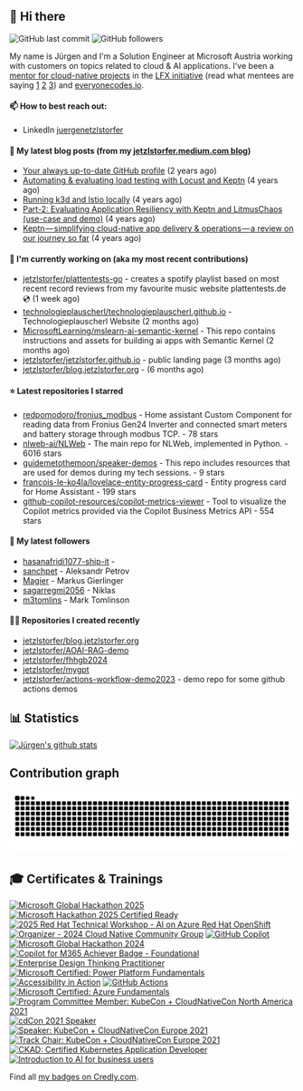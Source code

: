 ## 👋 Hi there 



![GitHub last commit](https://img.shields.io/github/last-commit/jetzlstorfer/jetzlstorfer?label=updated)
![GitHub followers](https://img.shields.io/github/followers/jetzlstorfer?label=GitHub%20followers)

My name is Jürgen and I'm a Solution Engineer at Microsoft Austria working with customers on topics related to cloud & AI applications. I've been a [mentor for cloud-native projects](https://medium.com/keptn/keptn-simplifying-cloud-native-app-delivery-operations-a-review-on-our-journey-so-far-5d0f56619662) in the [LFX initiative](https://lfx.linuxfoundation.org/tools/mentorship/) (read what mentees are saying [1](https://www.ankitjain28.me/communitybridge-mentee-with-keptn/) [2](https://www.cncf.io/blog/2021/07/13/spring-term-lfx-program-largest-graduating-class-with-28-successful-cncf-interns/) [3](https://rajdas98.medium.com/my-experience-with-linux-foundation-mentorship-program-80b3614c55f5?source=post_internal_links---------3----------------------------)) and [everyonecodes.io](https://everyonecodes.io/).



#### 📫 How to best reach out: 
- LinkedIn [juergenetzlstorfer](https://www.linkedin.com/in/juergenetzlstorfer/)

#### 📖 My latest blog posts (from my [jetzlstorfer.medium.com blog](https://jetzlstorfer.medium.com))
- [Your always up-to-date GitHub profile](https://jetzlstorfer.medium.com/your-always-up-to-date-github-profile-398b3c9d8de5?source=rss-14f716fb26f2------2) (2 years ago)
- [Automating &amp; evaluating load testing with Locust and Keptn](https://medium.com/keptn/automating-evaluating-load-testing-with-locust-and-keptn-6cf5c8f76bed?source=rss-14f716fb26f2------2) (4 years ago)
- [Running k3d and Istio locally](https://jetzlstorfer.medium.com/running-k3d-and-istio-locally-32adc5c41a63?source=rss-14f716fb26f2------2) (4 years ago)
- [Part-2: Evaluating Application Resiliency with Keptn and LitmusChaos (use-case and demo)](https://medium.com/keptn/part-2-evaluating-application-resiliency-with-keptn-and-litmuschaos-use-case-and-demo-f43b264a2294?source=rss-14f716fb26f2------2) (4 years ago)
- [Keptn — simplifying cloud-native app delivery &amp; operations — a review on our journey so far](https://medium.com/keptn/keptn-simplifying-cloud-native-app-delivery-operations-a-review-on-our-journey-so-far-5d0f56619662?source=rss-14f716fb26f2------2) (4 years ago)

#### 👷 I'm currently working on (aka my most recent contributions)

- [jetzlstorfer/plattentests-go](https://github.com/jetzlstorfer/plattentests-go) - creates a spotify playlist based on most recent record reviews from my favourite music website plattentests.de 💿 (1 week ago)
- [technologieplauscherl/technologieplauscherl.github.io](https://github.com/technologieplauscherl/technologieplauscherl.github.io) - Technologieplauscherl Website (2 months ago)
- [MicrosoftLearning/mslearn-ai-semantic-kernel](https://github.com/MicrosoftLearning/mslearn-ai-semantic-kernel) - This repo contains instructions and assets for building ai apps with Semantic Kernel (2 months ago)
- [jetzlstorfer/jetzlstorfer.github.io](https://github.com/jetzlstorfer/jetzlstorfer.github.io) - public landing page (3 months ago)
- [jetzlstorfer/blog.jetzlstorfer.org](https://github.com/jetzlstorfer/blog.jetzlstorfer.org) -  (6 months ago)



#### ⭐ Latest repositories I starred

- [redpomodoro/fronius_modbus](https://github.com/redpomodoro/fronius_modbus) - Home assistant Custom Component for reading data from Fronius Gen24 Inverter and connected smart meters and battery storage through modbus TCP. - 78 stars
- [nlweb-ai/NLWeb](https://github.com/nlweb-ai/NLWeb) - The main repo for NLWeb, implemented in Python. - 6016 stars
- [guidemetothemoon/speaker-demos](https://github.com/guidemetothemoon/speaker-demos) - This repo includes resources that are used for demos during my tech sessions. - 9 stars
- [francois-le-ko4la/lovelace-entity-progress-card](https://github.com/francois-le-ko4la/lovelace-entity-progress-card) - Entity progress card for Home Assistant - 199 stars
- [github-copilot-resources/copilot-metrics-viewer](https://github.com/github-copilot-resources/copilot-metrics-viewer) - Tool to visualize the Copilot metrics provided via the Copilot Business Metrics API  - 554 stars

#### 👥 My latest followers

- [hasanafridi1077-ship-it](https://github.com/hasanafridi1077-ship-it) - 
- [sanchpet](https://github.com/sanchpet) - Aleksandr Petrov
- [Magier](https://github.com/Magier) - Markus Gierlinger
- [sagarregmi2056](https://github.com/sagarregmi2056) - Niklas
- [m3tomlins](https://github.com/m3tomlins) - Mark Tomlinson

#### 👨‍💻 Repositories I created recently

- [jetzlstorfer/blog.jetzlstorfer.org](https://github.com/jetzlstorfer/blog.jetzlstorfer.org)
- [jetzlstorfer/AOAI-RAG-demo](https://github.com/jetzlstorfer/AOAI-RAG-demo)
- [jetzlstorfer/fhhgb2024](https://github.com/jetzlstorfer/fhhgb2024)
- [jetzlstorfer/mygpt](https://github.com/jetzlstorfer/mygpt)
- [jetzlstorfer/actions-workflow-demo2023](https://github.com/jetzlstorfer/actions-workflow-demo2023) - demo repo for some github actions demos


## 📊 Statistics

[![Jürgen's github stats](https://github-readme-stats.vercel.app/api?username=jetzlstorfer&show_icons=true&count_private=true)](https://github.com/jetzlstorfer)

## Contribution graph
<img alt="github-snake" src="https://raw.githubusercontent.com/jetzlstorfer/jetzlstorfer/refs/heads/output/github-contribution-grid-snake.svg" />


## 🎓 Certificates & Trainings

<!--START_SECTION:badges-->
<a href="https://www.credly.com/badges/66c07642-c8b3-4f6f-93bf-4d32e04f40ae" title="Microsoft Global Hackathon 2025"><img src="https://images.credly.com/size/80x80/images/c5af23c8-2a73-44bf-bbad-3480da39808e/blob" alt="Microsoft Global Hackathon 2025" width="80" height="80"></a>
<a href="https://www.credly.com/badges/20fce22c-27e0-46a3-b8d3-0dfadba75d2b" title="Microsoft Hackathon 2025 Certified Ready"><img src="https://images.credly.com/size/80x80/images/4be8cd25-99ab-407f-832d-19df9a157499/blob" alt="Microsoft Hackathon 2025 Certified Ready" width="80" height="80"></a>
<a href="https://www.credly.com/badges/80069d03-0904-49a7-ac8f-fc619fa0c827" title="2025 Red Hat Technical Workshop - AI on Azure Red Hat OpenShift"><img src="https://images.credly.com/size/80x80/images/52ddd866-55ed-4975-99b7-dc49007d09d8/blob" alt="2025 Red Hat Technical Workshop - AI on Azure Red Hat OpenShift" width="80" height="80"></a>
<a href="https://www.credly.com/badges/c0263fdd-0f86-443d-8e61-39e160877ad6" title="Organizer - 2024 Cloud Native Community Group"><img src="https://images.credly.com/size/80x80/images/ea61e2b7-e182-4fee-88d7-acfd1c5a1259/blob" alt="Organizer - 2024 Cloud Native Community Group" width="80" height="80"></a>
<a href="https://www.credly.com/badges/d77bee9b-1811-4c98-ad87-fa6f1f9925d9" title="GitHub Copilot"><img src="https://images.credly.com/size/80x80/images/6b924fae-3cd7-4233-b012-97413c62c85d/blob" alt="GitHub Copilot" width="80" height="80"></a>
<a href="https://www.credly.com/badges/db7a6912-d806-4d10-aa8b-cada62a380d4" title="Microsoft Global Hackathon 2024"><img src="https://images.credly.com/size/80x80/images/ac4d1eba-bbc1-42f9-aa64-d3149a99894a/image.png" alt="Microsoft Global Hackathon 2024" width="80" height="80"></a>
<a href="https://www.credly.com/badges/722f87cc-e28f-4396-9dd7-c8fd890caa4b" title="Copilot for M365 Achiever Badge - Foundational"><img src="https://images.credly.com/size/80x80/images/428e20f1-60eb-4a21-8658-aa92c03ed1c7/image.png" alt="Copilot for M365 Achiever Badge - Foundational" width="80" height="80"></a>
<a href="https://www.credly.com/badges/a52c48a8-eb65-44a5-8f9b-bebd1b08a166" title="Enterprise Design Thinking Practitioner"><img src="https://images.credly.com/size/80x80/images/bc08972c-3c7d-4b99-82a0-c94bcca36674/Badges_v8-07_Practitioner.png" alt="Enterprise Design Thinking Practitioner" width="80" height="80"></a>
<a href="https://www.credly.com/badges/241f540d-c955-42fa-9d89-a5b9f9739fa8" title="Microsoft Certified: Power Platform Fundamentals"><img src="https://images.credly.com/size/80x80/images/2a6251f2-737b-4bf6-9190-d77570cc76fc/CERT-Fundamentals-Power-Platform.png" alt="Microsoft Certified: Power Platform Fundamentals" width="80" height="80"></a>
<a href="https://www.credly.com/badges/df2ce689-77e0-450e-969c-f1ebade82421" title="Accessibility in Action"><img src="https://images.credly.com/size/80x80/images/d807abc0-9201-41a8-ad25-90ed4a69ee51/Acc_Badge_v4.png" alt="Accessibility in Action" width="80" height="80"></a>
<a href="https://www.credly.com/badges/856b1589-6195-4600-931e-d29f2370d7ef" title="GitHub Actions"><img src="https://images.credly.com/size/80x80/images/89efc3e7-842b-4790-b09b-9ea5efc71ec3/image.png" alt="GitHub Actions" width="80" height="80"></a>
<a href="https://www.credly.com/badges/212394bc-88cf-486b-8173-5352bdcd2279" title="Microsoft Certified: Azure Fundamentals"><img src="https://images.credly.com/size/80x80/images/be8fcaeb-c769-4858-b567-ffaaa73ce8cf/image.png" alt="Microsoft Certified: Azure Fundamentals" width="80" height="80"></a>
<a href="https://www.credly.com/badges/c2a2e21a-dc13-450b-9e02-246dbce96133" title="Program Committee Member: KubeCon + CloudNativeCon North America 2021"><img src="https://images.credly.com/size/80x80/images/db1a0fb5-712a-419e-b80e-52c97bb6c462/KubeCon_NA_2021_speaker-badges_program-committee-member-2.png" alt="Program Committee Member: KubeCon + CloudNativeCon North America 2021" width="80" height="80"></a>
<a href="https://www.credly.com/badges/174ac14c-83ab-4332-a53d-35f04eb0b24b" title="cdCon 2021 Speaker"><img src="https://images.credly.com/size/80x80/images/b972d3cf-1432-4e12-9228-38a8047eacdb/cdccon-badges-02.png" alt="cdCon 2021 Speaker" width="80" height="80"></a>
<a href="https://www.credly.com/badges/75ebd4ad-071e-4c51-8a4a-28b87e849d78" title="Speaker: KubeCon + CloudNativeCon Europe 2021"><img src="https://images.credly.com/size/80x80/images/e4b49587-41a5-495d-8af8-b708c0936723/Speaker_Badge_3-17.png" alt="Speaker: KubeCon + CloudNativeCon Europe 2021" width="80" height="80"></a>
<a href="https://www.credly.com/badges/f79ae7b6-aba6-4a94-ab2e-d95d9e901896" title="Track Chair: KubeCon + CloudNativeCon Europe 2021"><img src="https://images.credly.com/size/80x80/images/bada9959-a6c6-4a63-bdf8-fed2bc980423/Track_Chair_3-17.png" alt="Track Chair: KubeCon + CloudNativeCon Europe 2021" width="80" height="80"></a>
<a href="https://www.credly.com/badges/1fff09bf-351d-40d0-bacd-ea286279e39e" title="CKAD: Certified Kubernetes Application Developer"><img src="https://images.credly.com/size/80x80/images/cc8adc83-1dc6-4d57-8e20-22171247e052/blob" alt="CKAD: Certified Kubernetes Application Developer" width="80" height="80"></a>
<a href="https://www.credly.com/users/jetzlstorfer/badges" title="Introduction to AI for business users"><img src="https://images.credly.com/size/80x80/images/d54ea56a-5986-4dd9-ae36-049aac750314/converted20250723-29-yuloa4.png" alt="Introduction to AI for business users" width="80" height="80"></a>
<!--END_SECTION:badges-->

Find all [my badges on Credly.com](https://www.credly.com/users/jetzlstorfer/badges).

